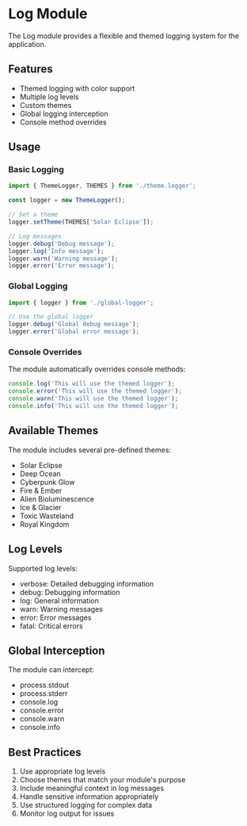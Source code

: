 # Log Module

The Log module provides a flexible and themed logging system for the application.

## Features

- Themed logging with color support
- Multiple log levels
- Custom themes
- Global logging interception
- Console method overrides

## Usage

### Basic Logging

```typescript
import { ThemeLogger, THEMES } from './theme.logger';

const logger = new ThemeLogger();

// Set a theme
logger.setTheme(THEMES['Solar Eclipse']);

// Log messages
logger.debug('Debug message');
logger.log('Info message');
logger.warn('Warning message');
logger.error('Error message');
```

### Global Logging

```typescript
import { logger } from './global-logger';

// Use the global logger
logger.debug('Global debug message');
logger.error('Global error message');
```

### Console Overrides

The module automatically overrides console methods:

```typescript
console.log('This will use the themed logger');
console.error('This will use the themed logger');
console.warn('This will use the themed logger');
console.info('This will use the themed logger');
```

## Available Themes

The module includes several pre-defined themes:

- Solar Eclipse
- Deep Ocean
- Cyberpunk Glow
- Fire & Ember
- Alien Bioluminescence
- Ice & Glacier
- Toxic Wasteland
- Royal Kingdom

## Log Levels

Supported log levels:

- verbose: Detailed debugging information
- debug: Debugging information
- log: General information
- warn: Warning messages
- error: Error messages
- fatal: Critical errors

## Global Interception

The module can intercept:

- process.stdout
- process.stderr
- console.log
- console.error
- console.warn
- console.info

## Best Practices

1. Use appropriate log levels
2. Choose themes that match your module's purpose
3. Include meaningful context in log messages
4. Handle sensitive information appropriately
5. Use structured logging for complex data
6. Monitor log output for issues
